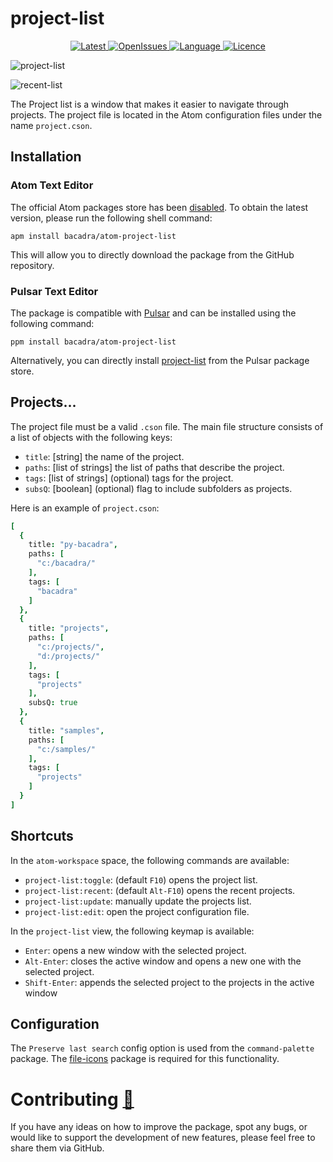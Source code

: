 # project-list

<p align="center">
  <a href="https://github.com/bacadra/atom-project-list/tags">
  <img src="https://img.shields.io/github/v/tag/bacadra/atom-project-list?style=for-the-badge&label=Latest&color=blue" alt="Latest">
  </a>
  <a href="https://github.com/bacadra/atom-project-list/issues">
  <img src="https://img.shields.io/github/issues-raw/bacadra/atom-project-list?style=for-the-badge&color=blue" alt="OpenIssues">
  </a>
  <a href="https://github.com/bacadra/atom-project-list/blob/master/package.json">
  <img src="https://img.shields.io/github/languages/top/bacadra/atom-project-list?style=for-the-badge&color=blue" alt="Language">
  </a>
  <a href="https://github.com/bacadra/atom-project-list/blob/master/LICENSE">
  <img src="https://img.shields.io/github/license/bacadra/atom-project-list?style=for-the-badge&color=blue" alt="Licence">
  </a>
</p>

![project-list](https://github.com/bacadra/atom-project-list/raw/master/assets/project-list.png)

![recent-list](https://github.com/bacadra/atom-project-list/raw/master/assets/recent-list.png)

The Project list is a window that makes it easier to navigate through projects. The project file is located in the Atom configuration files under the name `project.cson`.

## Installation

### Atom Text Editor

The official Atom packages store has been [disabled](https://github.blog/2022-06-08-sunsetting-atom/). To obtain the latest version, please run the following shell command:

```shell
apm install bacadra/atom-project-list
```

This will allow you to directly download the package from the GitHub repository.

### Pulsar Text Editor

The package is compatible with [Pulsar](https://pulsar-edit.dev/) and can be installed using the following command:

```shell
ppm install bacadra/atom-project-list
```

Alternatively, you can directly install [project-list](https://web.pulsar-edit.dev/packages/project-list) from the Pulsar package store.

## Projects...

The project file must be a valid `.cson` file. The main file structure consists of a list of objects with the following keys:

* `title`: [string] the name of the project.
* `paths`: [list of strings] the list of paths that describe the project.
* `tags`: [list of strings] (optional) tags for the project.
* `subsQ`: [boolean] (optional) flag to include subfolders as projects.

Here is an example of `project.cson`:

```cson
[
  {
    title: "py-bacadra",
    paths: [
      "c:/bacadra/"
    ],
    tags: [
      "bacadra"
    ]
  },
  {
    title: "projects",
    paths: [
      "c:/projects/",
      "d:/projects/"
    ],
    tags: [
      "projects"
    ],
    subsQ: true
  },
  {
    title: "samples",
    paths: [
      "c:/samples/"
    ],
    tags: [
      "projects"
    ]
  }
]
```

## Shortcuts

In the `atom-workspace` space, the following commands are available:

* `project-list:toggle`: (default `F10`) opens the project list.
* `project-list:recent`: (default `Alt-F10`) opens the recent projects.
* `project-list:update`: manually update the projects list.
* `project-list:edit`: open the project configuration file.

In the `project-list` view, the following keymap is available:

* `Enter`: opens a new window with the selected project.
* `Alt-Enter`: closes the active window and opens a new one with the selected project.
* `Shift-Enter`: appends the selected project to the projects in the active window

## Configuration

The `Preserve last search` config option is used from the `command-palette` package. The [file-icons](https://github.com/file-icons/atom) package is required for this functionality.

# Contributing [🍺](https://www.buymeacoffee.com/asiloisad)

If you have any ideas on how to improve the package, spot any bugs, or would like to support the development of new features, please feel free to share them via GitHub.
